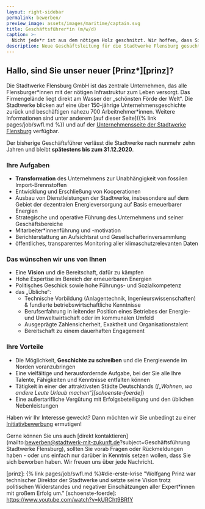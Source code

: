 ```yaml
---
layout: right-sidebar
permalink: bewerben/
preview_image: assets/images/maritime/captain.svg
title: Geschäftsführer*in (m/w/d)
caption: >-
  Nicht jede*r ist aus dem nötigen Holz geschnitzt. Wir hoffen, dass Sie es sind oder einen Menschen kennen, der es ist! Erhalten Sie hier einen Überblick über das Anforderungsprofil der höchstdotierten Stelle Flensburgs.
description: Neue Geschäftsleitung für die Stadtwerke Flensburg gesucht!
---
```


## Hallo, sind Sie unser neuer [Prinz\*][prinz]?

Die Stadtwerke Flensburg GmbH ist das zentrale Unternehmen, das alle Flensburger*innen mit der nötigen Infrastruktur zum Leben versorgt. Das Firmengelände liegt direkt am Wasser der „schönsten Förde der Welt“. Die Stadtwerke blicken auf eine über 150-jährige Unternehmensgeschichte zurück und beschäftigen nahezu 700 Arbeitnehmer\*innen. Weitere Informationen sind unter anderem [auf dieser Seite]({% link pages/job/swfl.md %}) und auf der [Unternehmensseite der Stadtwerke Flensburg](https://www.stadtwerke-flensburg.de/unternehmen/ueber-uns/) verfügbar.

Der bisherige Geschäftsführer verlässt die Stadtwerke nach nunmehr zehn Jahren und bleibt **spätestens bis zum 31.12.2020**.

### Ihre Aufgaben

* **Transformation** des Unternehmens zur Unabhängigkeit von fossilen Import-Brennstoffen
* Entwicklung und Erschließung von Kooperationen 
* Ausbau von Dienstleistungen der Stadtwerke, insbesondere auf dem Gebiet der dezentralen Energieversorgung auf Basis erneuerbarer Energien 
* Strategische und operative Führung des Unternehmens und seiner Geschäftsbereiche
* Mitarbeiter\*innenführung und -motivation 
* Berichterstattung an Aufsichtsrat und Gesellschafterinversammlung
* öffentliches, transparentes Monitoring aller klimaschutzrelevanten Daten

### Das wünschen wir uns von Ihnen

* Eine **Vision** und die Bereitschaft, dafür zu kämpfen
* Hohe Expertise im Bereich der erneuerbaren Energien
* Politisches Geschick sowie hohe Führungs- und Sozialkompetenz
* das „Übliche“:
    * Technische Vorbildung (Anlagentechnik, Ingenieurswissenschaften) & fundierte betriebswirtschaftliche Kenntnisse
    * Berufserfahrung in leitender Position eines Betriebes der Energie- und Umweltwirtschaft oder im kommunalen Umfeld  
    * Ausgeprägte Zahlensicherheit, Exaktheit und Organisationstalent
    * Bereitschaft zu einem dauerhaften Engagement

### Ihre Vorteile

* Die Möglichkeit, **Geschichte zu schreiben** und die Energiewende im Norden voranzubringen
* Eine vielfältige und herausfordernde Aufgabe, bei der Sie alle Ihre Talente, Fähigkeiten und Kenntnisse entfalten können
* Tätigkeit in einer der attraktivsten Städte Deutschlands (*[„Wohnen, wo andere Leute Urlaub machen“][schoenste-foerde]*)
* Eine außertarifliche Vergütung mit Erfolgsbeteiligung und den üblichen Nebenleistungen

Haben wir Ihr Interesse geweckt? Dann möchten wir Sie unbedingt zu einer [Initiativbewerbung](https://www.stadtwerke-flensburg.de/unternehmen/jobs-karriere/richtig-bewerben/) ermutigen!  

Gerne können Sie uns auch [direkt kontaktieren](mailto:bewerben@stadtwerk-mit-zukunft.de?subject=Geschäftsführung Stadtwerke Flensburg), sollten Sie vorab Fragen oder Rückmeldungen haben - oder uns einfach nur darüber in Kenntnis setzen wollen, dass Sie sich beworben haben. Wir freuen uns über jede Nachricht.


  [prinz]: {% link pages/job/swfl.md %}#die-erste-krise "Wolfgang Prinz war technischer Direktor der Stadtwerke und setzte seine Vision trotz politischen Widerstandes und negativer Einschätzungen aller Expert*innen mit großem Erfolg um."
  [schoenste-foerde]: https://www.youtube.com/watch?v=kURCht9BRfY